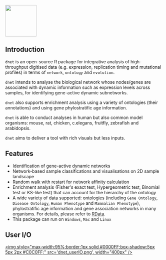 <a href="index.html"><IMG src="dnet_logo1.png" height="100px" id="logo"></a>

## Introduction

`dnet` is an open-source R package for integrative analysis of high-throughput digitised data (e.g. expression, replication timing and mutational profiles) in terms of `network`, `ontology` and `evolution`. 

`dnet` intends to analyse the biological network whose nodes/genes are associated with dynamic information such as expression levels across samples, for identifying gene-active dynamic subnetworks.

`dnet` also supports enrichment analysis using a variety of ontologies (their annotations) and using gene phylostratific age information. 

`dnet` is able to conduct analyses in human but also common model organisms: mouse, rat, chicken, c.elegans, fruitfly, zebrafish and arabidopsis.

`dnet` aims to deliver a tool with rich visuals but less inputs.

## Features

* Identification of gene-active dynamic networks
* Network-based sample classifications and visualisations on 2D sample landscape
* Random walk with restart for network affinity calculation
* Enrichment analysis (Fisher's exact test, Hypergeometric test, Binomial test or KS-like test) that can account for the hierarchy of the ontology
* A wide variety of data supported: ontologies (including `Gene Ontology`, `Disease Ontology`, `Human Phenotype` and `Mammalian Phenotype`), phylostratific age information and gene association networks in many organisms. For details, please refer to [RData](http://dnet.r-forge.r-project.org/rdata.html).
* This package can run on `Windows`, `Mac` and `Linux`

## User I/O

<a href="javascript:newWin('dnet_userIO.png', 'dnet_workflow.png', '800', '800')" title="Click to enlarge"><img style="max-width:95%;border:1px solid #0000FF;box-shadow:5px 5px 2px #C0C0FF;" src='dnet_userIO.png', width="400px" /></a>
